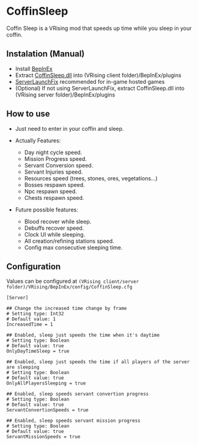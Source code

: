 # CoffinSleep

Coffin Sleep is a VRising mod that speeds up time while you sleep in your coffin.

## Instalation (Manual)

* Install [BepInEx](https://docs.bepinex.dev/master/articles/user_guide/installation/index.html)
* Extract [CoffinSleep.dll](https://github.com/caioreix/CoffinSleep/releases) into (VRising client folder)/BepInEx/plugins
* [ServerLaunchFix](https://v-rising.thunderstore.io/package/Mythic/ServerLaunchFix/) recommended for in-game hosted
  games
* (Optional) If not using ServerLaunchFix, extract CoffinSleep.dll into (VRising server folder)/BepInEx/plugins

## How to use

* Just need to enter in your coffin and sleep.

* Actually Features:
  - Day night cycle speed.
  - Mission Progress speed.
  - Servant Conversion speed.
  - Servant Injuries speed. 
  - Resources speed (trees, stones, ores, vegetations...)
  - Bosses respawn speed.
  - Npc respawn speed.
  - Chests respawn speed.

* Future possible features:
  - Blood recover while sleep.
  - Debuffs recover speed.
  - Clock UI while sleeping.
  - All creation/refining stations speed.
  - Config max consecutive sleeping time.

## Configuration

Values can be configured at `(VRising client/server folder)/VRising/BepInEx/config/CoffinSleep.cfg`

```
[Server]

## Change the increased time change by frame
# Setting type: Int32
# Default value: 1
IncreasedTime = 1

## Enabled, sleep just speeds the time when it's daytime
# Setting type: Boolean
# Default value: true
OnlyDayTimeSleep = true

## Enabled, sleep just speeds the time if all players of the server are sleeping
# Setting type: Boolean
# Default value: true
OnlyAllPlayersSleeping = true

## Enabled, sleep speeds servant convertion progress
# Setting type: Boolean
# Default value: true
ServantConvertionSpeeds = true

## Enabled, sleep speeds servant mission progress
# Setting type: Boolean
# Default value: true
ServantMissionSpeeds = true
```